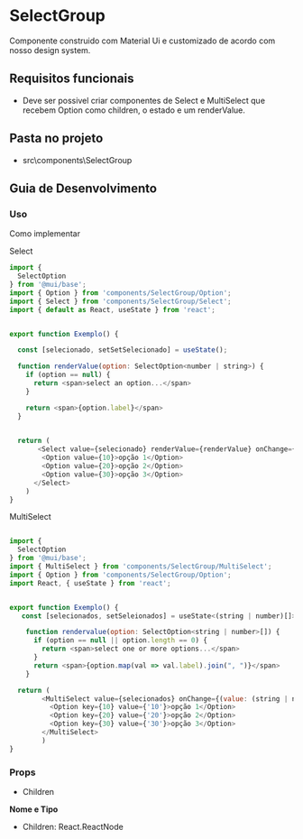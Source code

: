 # SelectGroup 

Componente construido com Material Ui e customizado de acordo com nosso design system.

## Requisitos funcionais

- Deve ser possivel criar componentes de Select e MultiSelect que recebem Option como children, o estado e um renderValue.    
 

## Pasta no projeto
- src\components\SelectGroup

## Guia de Desenvolvimento

### Uso

Como implementar

Select

```js
import {
  SelectOption
} from '@mui/base';
import { Option } from 'components/SelectGroup/Option';
import { Select } from 'components/SelectGroup/Select';
import { default as React, useState } from 'react';


export function Exemplo() {

  const [selecionado, setSetSelecionado] = useState();

  function renderValue(option: SelectOption<number | string>) {
    if (option == null) {
      return <span>select an option...</span>
    }

    return <span>{option.label}</span>
  }
 

  return (
       <Select value={selecionado} renderValue={renderValue} onChange={(num) => num && setSetSelecionado(num)}>
        <Option value={10}>opção 1</Option>
        <Option value={20}>opção 2</Option>
        <Option value={30}>opção 3</Option>
      </Select> 
    )
}
```
 
MultiSelect

```js

import {
  SelectOption
} from '@mui/base';
import { MultiSelect } from 'components/SelectGroup/MultiSelect';
import { Option } from 'components/SelectGroup/Option';
import React, { useState } from 'react';


export function Exemplo() {
   const [selecionados, setSeleionados] = useState<(string | number)[]>([]);

    function rendervalue(option: SelectOption<string | number>[]) {
      if (option == null || option.length == 0) {
        return <span>select one or more options...</span>
      }
      return <span>{option.map(val => val.label).join(", ")}</span>
    } 

  return (
        <MultiSelect value={selecionados} onChange={(value: (string | number)[]) => setSeleionados(value)} renderValue={rendervalue}>
          <Option key={10} value={'10'}>opção 1</Option>
          <Option key={20} value={'20'}>opção 2</Option>
          <Option key={30} value={'30'}>opção 3</Option>
        </MultiSelect> 
        )
}
```

  
### Props

- Children 
 
**Nome e Tipo**
  
- Children: React.ReactNode 
 
